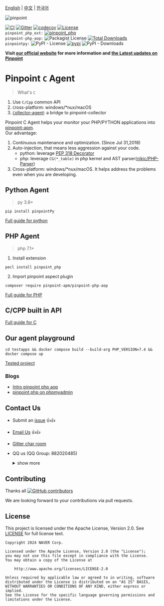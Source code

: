 [English](Readme.md) | [中文](Readme-CN.md) | [한국어](Readme-KR.md)

![pinpoint](images/logo.png)

[![CI](https://github.com/pinpoint-apm/pinpoint-c-agent/actions/workflows/main.yml/badge.svg)](https://github.com/pinpoint-apm/pinpoint-c-agent/actions/workflows/main.yml) [![Gitter](https://badges.gitter.im/naver/pinpoint-c-agent.svg)](https://gitter.im/naver/pinpoint-c-agent?utm_source=badge&utm_medium=badge&utm_campaign=pr-badge) [![codecov](https://codecov.io/gh/pinpoint-apm/pinpoint-c-agent/branch/master/graph/badge.svg?token=KswbmFvWp3)](https://codecov.io/gh/pinpoint-apm/pinpoint-c-agent) [![License](https://img.shields.io/github/license/pinpoint-apm/pinpoint-c-agent)](LICENSE) \
`pinpoint_php_ext:` [![pinpoint_php](https://img.shields.io/badge/php-7.1~8.3-8892BF)](https://pecl.php.net/package/pinpoint_php)\
`pinpoint-php-aop:` ![Packagist License](https://img.shields.io/packagist/l/pinpoint-apm/pinpoint-php-aop)
 [![Total Downloads](https://img.shields.io/packagist/dt/pinpoint-apm/pinpoint-php-aop.svg?style=flat-square)](https://packagist.org/packages/pinpoint-apm/pinpoint-php-aop)\
`pinpointpy:` ![PyPI - License](https://img.shields.io/pypi/l/pinpointpy)
 [![pypi](https://badge.fury.io/py/pinpointpy.svg)](https://pypi.org/project/pinpointpy/)
![PyPI - Downloads](https://img.shields.io/pypi/dm/pinpointpy)


**Visit [our official website](http://pinpoint-apm.github.io/pinpoint/) for more information and [the Latest updates on Pinpoint](https://pinpoint-apm.github.io/pinpoint/news.html)**  


# Pinpoint `C` Agent

> What's `C`

1. Use `C/Cpp` common API
2. `C`ross-platform: windows/*nux/macOS 
3. [`C`ollector-agent](DOC/collector-agent/readme.md): a bridge to pinpoint-collector

Pinpoint C Agent helps your monitor your PHP/PYTHON applications into [pinpoint-apm](https://github.com/pinpoint-apm/pinpoint).\
Our advantage:
1. Continuous maintenance and optimization. (Since Jul 31,2018)
2. Auto-injection, that means less aggression against your code.
    - python: leverage [PEP 318 Decorator](https://peps.python.org/pep-0318/) 
    - php: leverage `CG(*_table)` in php kernel and AST parser([nikic/PHP-Parser](https://github.com/nikic/PHP-Parser))
3. Cross-platform: windows/*nux/macOS. It helps address the problems even when you are developing.

## Python Agent

> py 3.8+

`pip install pinpointPy`

[Full guide for python](DOC/PY/Readme.md) 

## PHP Agent

> php 7.1+

1. Install extension

` pecl install pinpoint_php `

2. Import pinpoint aspect plugin

`composer require pinpoint-apm/pinpoint-php-aop`

[Full guide for PHP](DOC/PHP/Readme.md) 

## C/CPP built in API

[Full guide for C](DOC/C-CPP/Readme.md)


## Our agent playground

`cd testapps && docker compose build --build-arg PHP_VERSION=7.4 && docker compose up`

[Tested project](/testapps/readme.md)

### Blogs 

- [Intro pinpoint php aop](https://github.com/pinpoint-apm/pinpoint-php-aop/wiki/Intro-pinpoint-php-aop)
- [pinpoint php on phpmyadmin](https://github.com/pinpoint-apm/pinpoint-c-agent/wiki/phpmyadmin_en)


## Contact Us

* Submit an [issue](https://github.com/pinpoint-apm/pinpoint-c-agent/issues) 👍👍
* [Email Us](mailto:dl_cd_pinpoint@navercorp.com)   👍👍
* [Gitter char room](https://gitter.im/naver/pinpoint-c-agent)
* QQ us (QQ Group: 882020485)
    <details>
    <summary> show more 
    </summary>

    |          QQ Group1: 897594820          |          QQ Group2: 812507584           |          QQ Group3: 882020485           |               DING Group : 21981598                |
    | :------------------------------------: | :-------------------------------------: | :-------------------------------------: | :------------------------------------------------: |
    | ![QQ Group1](images/NAVERPinpoint.png) | ![QQ Group2](images/NAVERPinpoint2.png) | ![QQ Group3](images/NAVERPinpoint3.png) | ![DING Group](images/NaverPinpoint交流群-DING.jpg) |
</details>

## Contributing

Thanks all [![GitHub contributors](https://img.shields.io/github/contributors/pinpoint-apm/pinpoint-c-agent)](https://github.com/pinpoint-apm/pinpoint-c-agent/graphs/contributors)

We are looking forward to your contributions via pull requests.

## License
This project is licensed under the Apache License, Version 2.0.
See [LICENSE](LICENSE) for full license text.

```
Copyright 2024 NAVER Corp.

Licensed under the Apache License, Version 2.0 (the "License");
you may not use this file except in compliance with the License.
You may obtain a copy of the License at

    http://www.apache.org/licenses/LICENSE-2.0

Unless required by applicable law or agreed to in writing, software
distributed under the License is distributed on an "AS IS" BASIS,
WITHOUT WARRANTIES OR CONDITIONS OF ANY KIND, either express or implied.
See the License for the specific language governing permissions and
limitations under the License.
```
